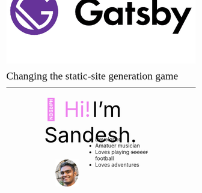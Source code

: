 <img src="gatsby.png" alt="gatsby image" style="margin-top: -10rem" />

<span style="font-family:Papyrus; font-size:2em;">Changing the static-site generation game</span> 

---
<div style="  margin: auto;
  width: 60%;
  padding: 10px;">
 <span style="color: violet; font-size:3.5rem">👋 Hi!</span> 
 <span style="color: black; font-size:3.5rem">I’m Sandesh.</span>
 <div style="width: 20%; margin-top: 2rem; margin-left: 10%">
    <img src="sandesh.png" alt="sandesh" />
 </div>
 <div style="margin-top: -9.5rem">
 <ul style="margin-left: 8em">
    <li>
     Developer
    </li>
    <li>
     Amatuer musician
    </li>
    <li>
     Loves playing <span style="text-decoration: line-through;">soccer</span> football
    </li>
    <li>
     Loves adventures 
    </li>
 </ul>
</div>
